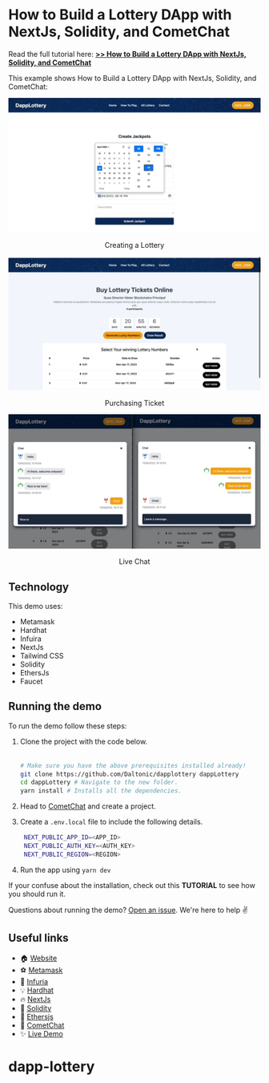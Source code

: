 # How to Build a Lottery DApp with NextJs, Solidity, and CometChat

Read the full tutorial here: [**>> How to Build a Lottery DApp with NextJs, Solidity, and CometChat**](https://daltonic.github.io)

This example shows How to Build a Lottery DApp with NextJs, Solidity, and CometChat:

![Creating a Lottery](./screenshots/0.gif)

<center><figcaption>Creating a Lottery</figcaption></center>


![Purchasing Ticket](./screenshots/1.gif)

<center><figcaption>Purchasing Ticket</figcaption></center>

![Live Chat](./screenshots/2.gif)

<center><figcaption>Live Chat</figcaption></center>

## Technology

This demo uses:

- Metamask
- Hardhat
- Infuira
- NextJs
- Tailwind CSS
- Solidity
- EthersJs
- Faucet

## Running the demo

To run the demo follow these steps:

1. Clone the project with the code below.

   ```sh

   # Make sure you have the above prerequisites installed already!
   git clone https://github.com/Daltonic/dapplottery dappLottery
   cd dappLottery # Navigate to the new folder.
   yarn install # Installs all the dependencies.
   ```

2. Head to [CometChat](https://try.cometchat.com/daltonic) and create a project.

3. Create a `.env.local` file to include the following details.
   ```sh
    NEXT_PUBLIC_APP_ID=<APP_ID>
    NEXT_PUBLIC_AUTH_KEY=<AUTH_KEY>
    NEXT_PUBLIC_REGION=<REGION>
   ```
4. Run the app using `yarn dev`
   <br/>

If your confuse about the installation, check out this **TUTORIAL** to see how you should run it.

Questions about running the demo? [Open an issue](https://github.com/Daltonic/dappLottery/issues). We're here to help ✌️

## Useful links

- 🏠 [Website](https://daltonic.github.io/)
- ⚽ [Metamask](https://metamask.io/)
- 🚀 [Infuria](https://app.infura.io/dashboard/)
- 💡 [Hardhat](https://hardhat.org/)
- 🔥 [NextJs](https://nextjs.org/)
- 🐻 [Solidity](https://soliditylang.org/)
- 👀 [Ethersjs](https://docs.ethers.io/v5/)
- 🎅 [CometChat](https://try.cometchat.com/daltonic)
- ✨ [Live Demo](https://dapplottery.vercel.app/)
# dapp-lottery
